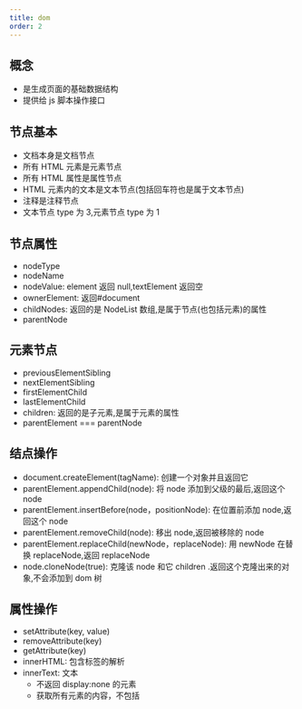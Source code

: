 ```yaml
---
title: dom
order: 2
---
```


## 概念

- 是生成页面的基础数据结构
- 提供给 js 脚本操作接口

## 节点基本

- 文档本身是文档节点
- 所有 HTML 元素是元素节点
- 所有 HTML 属性是属性节点
- HTML 元素内的文本是文本节点(包括回车符也是属于文本节点)
- 注释是注释节点
- 文本节点 type 为 3,元素节点 type 为 1

## 节点属性

- nodeType
- nodeName
- nodeValue: element 返回 null,textElement 返回空
- ownerElement: 返回#document
- childNodes: 返回的是 NodeList 数组,是属于节点(也包括元素)的属性
- parentNode

## 元素节点

- previousElementSibling
- nextElementSibling
- firstElementChild
- lastElementChild
- children: 返回的是子元素,是属于元素的属性
- parentElement === parentNode

## 结点操作

- document.createElement(tagName): 创建一个对象并且返回它
- parentElement.appendChild(node): 将 node 添加到父级的最后,返回这个 node
- parentElement.insertBefore(node，positionNode): 在位置前添加 node,返回这个 node
- parentElement.removeChild(node): 移出 node,返回被移除的 node
- parentElement.replaceChild(newNode，replaceNode): 用 newNode 在替换 replaceNode,返回 replaceNode
- node.cloneNode(true): 克隆该 node 和它 children .返回这个克隆出来的对象,不会添加到 dom 树

## 属性操作

- setAttribute(key, value)
- removeAttribute(key)
- getAttribute(key)
- innerHTML: 包含标签的解析
- innerText: 文本
  - 不返回 display:none 的元素
  - 获取所有元素的内容，不包括 <script> 和 <style> 元素
  - 会根据标签里面的元素独立一行
  - 触发 reflow
- textContent: 文本
  - 会返回 display:none 的元素
  - 会获取所有元素的内容，包括 <script> 和 <style> 元素
  - 不会理会 html 格式，直接输出不换行的文本
- dataset.property(getter, setter)

## 元素宽高

- border-box: element.offsetWidth / element.offsetHeight
- padding-box: element.clientWidth / element.clientHeight
- padding-box + scroll: element.scrollWidth / element.scrollHeight
- border: element.clientLeft / element.clientTop

## 元素偏移

- 几何位置(视口坐标): element.getBoundingClientRect()
- 文档滚动距离: window.pageXOffset / window.pageYOffset
- 父级第一个有定位: element.offsetLeft / element.offsetTop
- 滚动条: scrollLeft / scrollTop
- 事件坐标
  - 视口: e.clientX / e.clientY
  - 文档: e.pageX / e.pageY
  - 事件源(padding): e.offsetX / e.offsetY

## 事件

### EventTarget

- EventTarget.addEventListener(event, function, useCapture)
  - true: 在捕获阶段执行
  - false(默认): 在冒泡阶段执行
- EventTarget.removeEventListener(event, function)
- EventTarget.dispatchEvent(Event, target): 调用 Event.preventDefault()，则返回值为 false；否则返回 true
- Event(type, options)
  - bubbles: 可选，Boolean 类型，默认值为 false
  - cancelable: 可选，Boolean 类型，默认值为 false
  - composed: 可选，Boolean 类型，默认值为 false，指示事件是否会在影子 DOM 根节点之外触发侦听器
- CustomEvent(type, customEventInit)
  - detail: 可选的默认值是 null 的任意类型数据，是一个与 event 相关的值
  - bubbles: 一个布尔值，表示该事件能否冒泡。默认不冒泡
  - cancelable: 一个布尔值，表示该事件是否可以取消

### 事件对象

- metaKey
- e.key
- `e.keyCode`
- e.ctrlKey
- e.shiftKey
- e.altKey
- bubbles: 是否冒泡
- cancelable: 是否可以取消事件的默认行为
- `target`: 触发事件 node
- `currentTarget`: 事件绑定 node
- `preventDefault()`
- `stopImmediatePropagation()`: 取消事件的进一步捕获或冒泡，同时阻止任何处理程序被调用
- `stopPropagation()`: 阻止冒泡
- type: 触发事件的类型

### 加载事件

- onload
- onunload: 卸载
- onbeforeunload: 事件在即将离开当前页面(刷新或关闭)

### 鼠标事件

- onclick(冒泡)
- ondblclick(冒泡)
- oncontextmenu(冒泡)
- onmouseover(冒泡)
- onmousedown(冒泡)
- onmouseup(冒泡)
- onmouseout(冒泡)
- onmouseenter(不冒泡)
- onmouseleave(不冒泡)
- onwheel(冒泡)

### 键盘事件

- onkeydown(冒泡): 可获取功能键，不区分大小写
- onkeypress(冒泡): 不可获取功能键，区分大小写
- onkeyup(冒泡): 可获取功能键，不区分大小写

## RAF

- requestAnimationFrame(callback) => number
- cancelAnimationFrame(id) => void
- requestIdleCallback(callback, options) => number
  - 插入一个函数，这个函数将在浏览器空闲时期被调用
  - options 只有 timeout.如果指定了 timeout，并且有一个正值，而回调在 timeout 毫秒过后还没有被调用，那么回调任务将放入事件循环中排队
- cancelIdleCallback(id)

## 样式

- getComputedStyle(element) => CSSStyleDeclaration
- element.style => CSSStyleDeclaration
- element.style 读取的只是元素的内联样式，即写在元素的 style 属性上的样式
- element.style 既支持读也支持写，我们通过 element.style 即可改写元素的样式
- getComputedStyle 读取的样式是最终样式，包括了内联样式、嵌入样式和外部样式
- getComputedStyle 仅支持读并不支持写入
